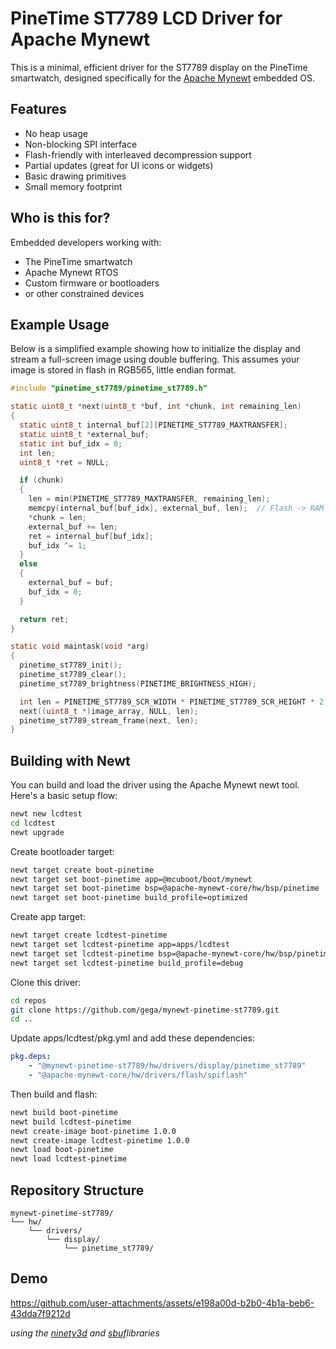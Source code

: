 # PineTime ST7789 LCD Driver for Apache Mynewt

This is a minimal, efficient driver for the ST7789 display on the PineTime smartwatch, designed specifically for the [Apache Mynewt](https://mynewt.apache.org/) embedded OS.

## Features

- No heap usage
- Non-blocking SPI interface
- Flash-friendly with interleaved decompression support
- Partial updates (great for UI icons or widgets)
- Basic drawing primitives
- Small memory footprint

## Who is this for?

Embedded developers working with:

- The PineTime smartwatch
- Apache Mynewt RTOS
- Custom firmware or bootloaders
- or other constrained devices

## Example Usage

Below is a simplified example showing how to initialize the display and stream a full-screen image using double buffering. This assumes your image is stored in flash in RGB565, little endian format.

```c
#include "pinetime_st7789/pinetime_st7789.h"

static uint8_t *next(uint8_t *buf, int *chunk, int remaining_len)
{
  static uint8_t internal_buf[2][PINETIME_ST7789_MAXTRANSFER];
  static uint8_t *external_buf;
  static int buf_idx = 0;
  int len;
  uint8_t *ret = NULL;

  if (chunk)
  {
    len = min(PINETIME_ST7789_MAXTRANSFER, remaining_len);
    memcpy(internal_buf[buf_idx], external_buf, len);  // Flash -> RAM for DMA access
    *chunk = len;
    external_buf += len;
    ret = internal_buf[buf_idx];
    buf_idx ^= 1;
  }
  else
  {
    external_buf = buf;
    buf_idx = 0;
  }

  return ret;
}

static void maintask(void *arg)
{
  pinetime_st7789_init();
  pinetime_st7789_clear();
  pinetime_st7789_brightness(PINETIME_BRIGHTNESS_HIGH);

  int len = PINETIME_ST7789_SCR_WIDTH * PINETIME_ST7789_SCR_HEIGHT * 2;
  next((uint8_t *)image_array, NULL, len);
  pinetime_st7789_stream_frame(next, len);
}
```
## Building with Newt

You can build and load the driver using the Apache Mynewt newt tool. Here's a basic setup flow:
```sh
newt new lcdtest
cd lcdtest
newt upgrade
```
Create bootloader target:
```sh
newt target create boot-pinetime
newt target set boot-pinetime app=@mcuboot/boot/mynewt
newt target set boot-pinetime bsp=@apache-mynewt-core/hw/bsp/pinetime
newt target set boot-pinetime build_profile=optimized
```
Create app target:
```sh
newt target create lcdtest-pinetime
newt target set lcdtest-pinetime app=apps/lcdtest
newt target set lcdtest-pinetime bsp=@apache-mynewt-core/hw/bsp/pinetime
newt target set lcdtest-pinetime build_profile=debug
```
Clone this driver:
```sh
cd repos
git clone https://github.com/gega/mynewt-pinetime-st7789.git
cd ..
```
Update apps/lcdtest/pkg.yml and add these dependencies:
```yaml
pkg.deps:
    - "@mynewt-pinetime-st7789/hw/drivers/display/pinetime_st7789"
    - "@apache-mynewt-core/hw/drivers/flash/spiflash"
```
Then build and flash:
```sh
newt build boot-pinetime
newt build lcdtest-pinetime
newt create-image boot-pinetime 1.0.0
newt create-image lcdtest-pinetime 1.0.0
newt load boot-pinetime
newt load lcdtest-pinetime
```

## Repository Structure

```
mynewt-pinetime-st7789/
└── hw/
    └── drivers/
        └── display/
            └── pinetime_st7789/
```

## Demo

https://github.com/user-attachments/assets/e198a00d-b2b0-4b1a-beb6-43dda7f9212d

_using the [ninety3d](https://github.com/gega/ninety3d) and [sbuf](https://github.com/gega/sbuf)libraries_
